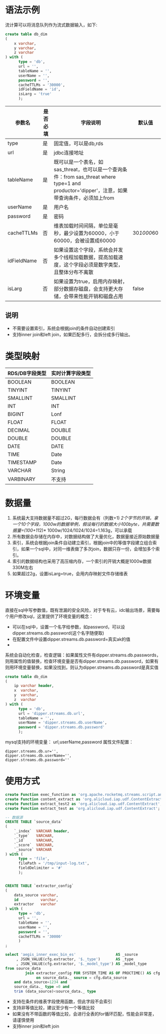 # 语法示例

流计算可以将消息队列作为流式数据输入，如下:

```sql
create table db_dim
(
    x varchar,
    y varchar,
    z varchar
) with (
      type = 'db',
      url = '',
      tableName = '',
      userName = '',
      password = '',
      cacheTTLMs = '30000',
      idFieldName = 'id',
      isLarg = 'true'
      );
```

| 参数名         | 是否必填 | 字段说明                                                                                                    | 默认值        |
|-------------|------|---------------------------------------------------------------------------------------------------------|------------|
| type        | 是    | 固定值，可以是db,rds                                                                                           |            |
| url         | 是    | jdbc连接地址                                                                                                |            |
| tableName   | 是    | 既可以是一个表名，如sas_threat，也可以是一个查询条件：from sas_threat where type=1 and productor='dipper'，注意，如果带查询条件，必须加上from |            |
| userName    | 是    | 用户名                                                                                                     |            |
| password    | 是    | 密码                                                                                                      |            |
| cacheTTLMs  | 否    | 维表加载时间间隔，单位是毫秒，最少设置为60000，小于60000，会被设置成60000                                                            | 30*1000*60 |
| idFieldName | 否    | 如果设置这个字段，系统会并发多个线程加载数据，提高加载速度，这个字段必须是数字类型，且整体分布不离散                                                      |            |
| isLarg      | 否    | 如果设置为true，启用内存映射，部分数据存磁盘，会支持更大存储，会带来性能开销和磁盘占用                                                           | false      |

## 说明

- 不需要设置索引，系统会根据join的条件自动创建索引
- 支持inner join和left join，如果匹配多行，会拆分成多行输出。

# 类型映射

| RDS/DB字段类型 | 实时计算字段类型 |
|------------|----------|
| BOOLEAN    | BOOLEAN  |
| TINYINT    | TINYINT  |
| SMALLINT   | SMALLINT |
| INT        | INT      |
| BIGINT     | Lonf     |
| FLOAT      | FLOAT    |
| DECIMAL    | DOUBLE   |
| DOUBLE     | DOUBLE   |
| DATE       | DATE     |
| TIME       | Date     |
| TIMESTAMP  | Date     |
| VARCHAR    | String   |
| VARBINARY  | 不支持      |

# 数据量

1. 系统最大支持数据量不超过2G，每行数据会有（列数+1)
   *2个字节的开销，拿一个10个字段，1000w的数据举例，假设每行的数据大小100byte，共需要数据量=(100+11*2)*
   1000w/1024/1024/1024=1.163g，可以承载
1. 所有数据会存储在内存中，对数据结构做了大量优化，数据量接近原始数据量
1. 索引，系统会根据join条件自动建立索引，根据join中的等值字段建立组合索引，如果一个sql中，对同一维表做了多次join，数据只存一份，会增加多个索引。
1. 索引的数据结构也采用了高压缩内存，一个索引的开销大概是1000w数据330M左右
1. 如果超过2g，设置isLarg=true，会用内存映射文件存储维表

# 环境变量

直接在sql中写参数值，既有泄漏的安全风险，对于专有云，idc输出场景，需要每个用户修改sql，这里提供了环境变量的概念：

- 可以在sql中，设置一个名字给参数，如password，可以设dipper.streams.db.password(这个名字随便取)
- 在配置文件中设置dipper.streams.db.password=真实ak的值
-

系统会自动化检查，检查逻辑：如果属性文件有dipper.streams.db.passwords，则用属性的值替换，检查环境变量是否有dipper.streams.db.password，如果有则用环境变量替换，如果没找到，则认为dipper.streams.db.password是真实值

```sql
create table db_dim
(
    ip varchar header,
    x  varchar,
    y  varchar,
    z  varchar
) with (
      type = 'db',
      url = 'dipper.streams.db.url',
      tableName = '',,
      userName = 'dipper.streams.db.userName',
      password = 'dipper.streams.db.password'
      );
```

mysql支持的环境变量： url,userName,password 属性文件配置：

```properties
dipper.streams.db.ur='',
dipper.streams.db.userName='',
dipper.streams.db.password=''
```

# 使用方式

```sql
create Function exec_function as 'org.apache.rocketmq.streams.script.annotation.Function';
create Function content_extract as 'org.alicloud.iap.udf.ContentExtract';
create Function extract_test2 as 'org.alicloud.iap.udf.ContentExtract';
create Function extract_test as 'org.alicloud.iap.udf.ContentExtract';

-- 数据源
CREATE TABLE `source_data`
(
    `_index`  VARCHAR header,
    `_type`   VARCHAR,
    `_id`     VARCHAR,
    `_score`  VARCHAR,
    `_source` VARCHAR
) with (
      type = 'file',
      filePath = '/tmp/input-log.txt',
      fieldDelimiter = '#'
      );


CREATE TABLE `extractor_config`
(
    data_source varchar,
    id          varchar,
    extractor   varchar
) with (
      type = 'db',
      url = '',
      tableName = '',
      userName = '',
      password = '',
      cacheTTLMs = '30000'
      )
;

select 'aegis_inner_exec_bin_es'                  AS _source
     , JSON_VALUE(cfg.extractor, '$._type')       AS _type
     , JSON_VALUE(cfg.extractor, '$._model_type') AS _model_type
from source_data
         join extractor_config FOR SYSTEM_TIME AS OF PROCTIME() AS cfg
              on source_data._ source = cfg.data_source
    and data_source=1234 and
    source_data._ type =0 and
    trim (data_source)<source_data._ type
```

- 支持在条件的维表字段使用函数，但此字段不会索引
- 支持非等值比较，建议至少有一个等值比较
- 如果没有不带函数的等值比较，会进行全表的for循环匹配，性能会非常差，请谨慎使用
- 支持inner join和left join


